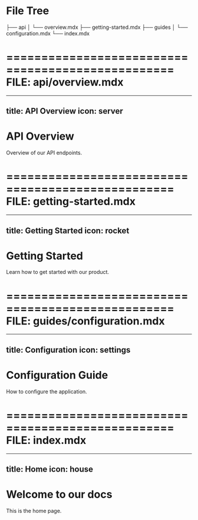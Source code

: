 # File Tree

├── api
│   └── overview.mdx
├── getting-started.mdx
├── guides
│   └── configuration.mdx
└── index.mdx


==================================================
FILE: api/overview.mdx
==================================================
---
title: API Overview
icon: server
---

# API Overview

Overview of our API endpoints.


==================================================
FILE: getting-started.mdx
==================================================
---
title: Getting Started
icon: rocket
---

# Getting Started

Learn how to get started with our product.


==================================================
FILE: guides/configuration.mdx
==================================================
---
title: Configuration
icon: settings
---

# Configuration Guide

How to configure the application.


==================================================
FILE: index.mdx
==================================================
---
title: Home
icon: house
---

# Welcome to our docs

This is the home page.